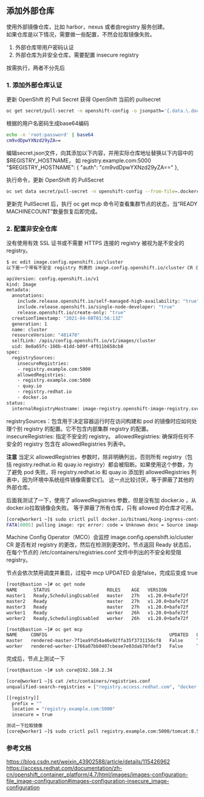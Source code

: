 ## 添加外部仓库
使用外部镜像仓库，比如 harbor，nexus 或者由registry 服务创建。  
如果仓库是以下情况，需要做一些配置，不然会拉取镜像失败。

1. 外部仓库带用户密码认证
2. 外部仓库为非安全仓库，需要配置 insecure registry

按需执行，两者不分先后

### 1. 添加外部仓库认证

更新 OpenShift 的 Pull Secret
获得 OpenShift 当前的 pullsecret
```bash
oc get secret/pull-secret -n openshift-config -o jsonpath='{.data.\.dockerconfigjson}'  | base64 -d | jq > secret.json
```

根据的用户名密码生成base64编码
```bash
echo -n 'root:password' | base64
cm9vdDpwYXNzd29yZA==
```

编辑secret.json文件，向其添加以下内容，并用实际仓库地址替换以下内容中的$REGISTRY_HOSTNAME， 如 registry.example.com:5000
"$REGISTRY_HOSTNAME": {
  "auth": "cm9vdDpwYXNzd29yZA=="
},

执行命令，更新 OpenShift 的 PullSecret  
```bash
oc set data secret/pull-secret -n openshift-config --from-file=.dockerconfigjson=secret.json
```

更新完 PullSecret 后，执行 oc get mcp 命令可查看集群节点的状态，当“READY MACHINECOUNT”数量恢复后即完成。

### 2. 配置非安全仓库
没有使用有效 SSL 证书或不需要 HTTPS 连接的 registry 被视为是不安全的 registry。

```bash
$ oc edit image.config.openshift.io/cluster
以下是一个带有不安全 registry 列表的 image.config.openshift.io/cluster CR 示例：

apiVersion: config.openshift.io/v1
kind: Image
metadata:
  annotations:
    include.release.openshift.io/self-managed-high-availability: "true"
    include.release.openshift.io/single-node-developer: "true"
    release.openshift.io/create-only: "true"
  creationTimestamp: "2021-04-08T01:56:13Z"
  generation: 1
  name: cluster
  resourceVersion: "481470"
  selfLink: /apis/config.openshift.io/v1/images/cluster
  uid: 8e8a65fc-160b-41dd-b09f-4f911b658cb8
spec: 
  registrySources:
    insecureRegistries:
    - registry.example.com:5000
    allowedRegistries:
    - registry.example.com:5000
    - quay.io
    - registry.redhat.io
    - docker.io
status:
  internalRegistryHostname: image-registry.openshift-image-registry.svc:5000

```

registrySources：包含用于决定容器运行时在访问构建和 pod 的镜像时应如何处理个别 registry 的配置。它不包含内部集群 registry 的配置。
insecureRegistries: 指定不安全的 registry。
allowedRegistries: 确保将任何不安全的 registry 包含在 allowedRegistries 列表中。

**注意**
当定义 allowedRegistries 参数时，除非明确列出，否则所有 registry（包括 registry.redhat.io 和 quay.io registry）都会被阻断。如果使用这个参数，为了避免 pod 失败，将 registry.redhat.io 和 quay.io 添加到 allowedRegistries 列表中，因为环境中系统组件镜像需要它们。
这一点比较讨厌，等于屏蔽了其他的外部仓库。  

后面我测试了一下，使用了 allowedRegistries 参数，但是没有加 docker.io ，从docker.io拉取镜像会失败。 等于屏蔽了所有仓库，只有 allowed 的仓库才可用。
```bash
[core@worker1 ~]$ sudo crictl pull docker.io/bitnami/kong-ingress-controller:1.2.0-debian-10-r6
FATA[0005] pulling image: rpc error: code = Unknown desc = Source image rejected: Running image docker://bitnami/kong-ingress-controller:1.2.0-debian-10-r6 is rejected by policy. 
```

Machine Config Operator（MCO）会监控 image.config.openshift.io/cluster CR 是否有对 registry 的更改，然后在检测到更改时。节点返回 Ready 状态后，在每个节点的 /etc/containers/registries.conf 文件中列出的不安全和受阻 registry。

节点会依次禁用调度并重启，过程中 mcp UPDATED 会是false，完成后变成 true

```bash
[root@bastion ~]# oc get node
NAME      STATUS                     ROLES    AGE   VERSION
master1   Ready,SchedulingDisabled   master   27h   v1.20.0+bafe72f
master2   Ready                      master   27h   v1.20.0+bafe72f
master3   Ready                      master   27h   v1.20.0+bafe72f
worker1   Ready                      worker   26h   v1.20.0+bafe72f
worker2   Ready,SchedulingDisabled   worker   26h   v1.20.0+bafe72f

[root@bastion ~]# oc get mcp
NAME     CONFIG                                             UPDATED   UPDATING   DEGRADED   MACHINECOUNT   READYMACHINECOUNT   UPDATEDMACHINECOUNT   DEGRADEDMACHINECOUNT   AGE
master   rendered-master-7f1ea9fd54a46e92ffa35f3731156cf8   False     True       False      3              0                   0                     0                      27h
worker   rendered-worker-1766a07bb0407cbeae7e03dab70fdef3   False     True       False      2              0                   0                     0                      27h

```

完成后，节点上测试一下
```bash
[root@bastion ~]# ssh core@192.168.2.34

[core@worker1 ~]$ cat /etc/containers/registries.conf
unqualified-search-registries = ["registry.access.redhat.com", "docker.io"]

[[registry]]
  prefix = ""
  location = "registry.example.com:5000"
  insecure = true

测试一下拉取镜像
[core@worker1 ~]$ sudo crictl pull registry.example.com:5000/tomcat:8.5
```

### 参考文档

https://blog.csdn.net/weixin_43902588/article/details/115426962  
https://access.redhat.com/documentation/zh-cn/openshift_container_platform/4.7/html/images/images-configuration-file_image-configuration#images-configuration-insecure_image-configuration